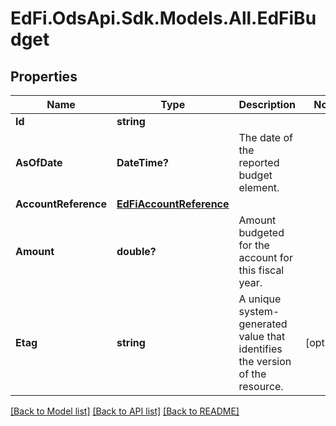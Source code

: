 # EdFi.OdsApi.Sdk.Models.All.EdFiBudget
## Properties

Name | Type | Description | Notes
------------ | ------------- | ------------- | -------------
**Id** | **string** |  | 
**AsOfDate** | **DateTime?** | The date of the reported budget element. | 
**AccountReference** | [**EdFiAccountReference**](EdFiAccountReference.md) |  | 
**Amount** | **double?** | Amount budgeted for the account for this fiscal year. | 
**Etag** | **string** | A unique system-generated value that identifies the version of the resource. | [optional] 

[[Back to Model list]](../README.md#documentation-for-models) [[Back to API list]](../README.md#documentation-for-api-endpoints) [[Back to README]](../README.md)

